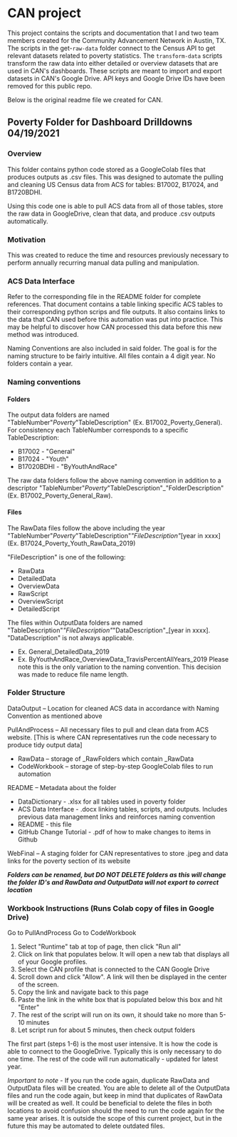 # CAN project

This project contains the scripts and documentation that I and two team members created for the Community Advancement Network in Austin, TX. The scripts in the get-`raw-data` folder connect to the Census API to get relevant datasets related to poverty statistics. The `transform-data` scripts transform the raw data into either detailed or overview datasets that are used in CAN's dashboards. These scripts are meant to import and export datasets in CAN's Google Drive. API keys and Google Drive IDs have been removed for this public repo.

Below is the original readme file we created for CAN.

## Poverty Folder for Dashboard Drilldowns 04/19/2021

### Overview

This folder contains python code stored as a GoogleColab files that produces outputs as .csv files. This was designed to automate the 
pulling and cleaning US Census data from ACS for tables: B17002, B17024, and B1720BDHI.

Using this code one is able to pull ACS data from all of those tables, store the raw data in GoogleDrive, clean that data, and produce .csv outputs automatically.

### Motivation

This was created to reduce the time and resources previously necessary to perform annually recurring manual data pulling and manipulation. 

### ACS Data Interface

Refer to the corresponding file in the README folder for complete references. That document contains a table linking specific ACS tables to their corresponding python scrips and file outputs. It also contains links to the data that CAN used before this automation was put into practice. This may be helpful to discover how CAN processed this data before this new method was introduced.

Naming Conventions are also included in said folder. The goal is for the naming structure to be fairly intuitive. All files contain a 4 digit year. No folders contain a year.

### Naming conventions

#### Folders

The output data folders are named "TableNumber"_Poverty_"TableDescription" (Ex. B17002_Poverty_General). For consistency each TableNumber corresponds to a specific TableDescription:
* B17002 - "General"
* B17024 - "Youth"
* B17020BDHI - "ByYouthAndRace"  

The raw data folders follow the above naming convention in addition to a descriptor "TableNumber"_Poverty_"TableDescription"_"FolderDescription" (Ex. B17002_Poverty_General_Raw).

#### Files

The RawData files follow the above including the year "TableNumber"_Poverty_"TableDescription"_"FileDescription"_[year in xxxx] (Ex. B17024_Poverty_Youth_RawData_2019)

"FileDescription" is one of the following:
* RawData
* DetailedData
* OverviewData
* RawScript
* OverviewScript
* DetailedScript

The files within OutputData folders are named "TableDescription"_"FileDescription"_"DataDescription"_[year in xxxx]. "DataDescription" is not always applicable.
* Ex. General_DetailedData_2019
* Ex. ByYouthAndRace_OverviewData_TravisPercentAllYears_2019
Please note this is the only variation to the naming convention. This decision was made to reduce file name length.

### Folder Structure

DataOutput – Location for cleaned ACS data in accordance with Naming Convention as mentioned above

PullAndProcess – All necessary files to pull and clean data from ACS website. [This is where CAN representatives run the code necessary 
to produce tidy output data]
* RawData – storage of _RawFolders which contain _RawData
* CodeWorkbook – storage of step-by-step GoogleColab files to run automation

README – Metadata about the folder
* DataDictionary - .xlsx for all tables used in poverty folder
* ACS Data Interface - .docx linking tables, scripts, and outputs. Includes previous data management links and reinforces naming convention
* README - this file
* GitHub Change Tutorial - .pdf of how to make changes to items in Github
      
WebFinal – A staging folder for CAN representatives to store .jpeg and data links for the poverty section of its website 

***Folders can be renamed, but DO NOT DELETE folders as this will change the folder ID's and RawData and OutputData will not export to correct location***

### Workbook Instructions (Runs Colab copy of files in Google Drive)

Go to PullAndProcess
Go to CodeWorkbook
1. Select "Runtime" tab at top of page, then click "Run all"
2. Click on link that populates below. It will open a new tab that displays all of your Google profiles.
3. Select the CAN profile that is connected to the CAN Google Drive
4. Scroll down and click "Allow". A link will then be displayed in the center of the screen.
5. Copy the link and navigate back to this page
6. Paste the link in the white box that is populated below this box and hit "Enter"
7. The rest of the script will run on its own, it should take no more than 5-10 minutes
8. Let script run for about 5 minutes, then check output folders

The first part (steps 1-6) is the most user intensive. It is how the code is able to connect to the GoogleDrive. Typically this is only necessary to do one time.
The rest of the code will run automatically - updated for latest year. 

*Important to note* - If you run the code again, duplicate RawData and OutputData files will be created. You are able to delete all of the OutputData files and run the code again, but keep in mind that duplicates of RawData will be created as well. It could be beneficial to delete the files in both locations to avoid confusion should the need to run the code again for the same year arises. It is outside the scope of this current project, but in the future this may be automated to delete outdated files.
